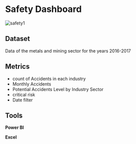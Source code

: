 
# Safety Dashboard



![safety1](https://user-images.githubusercontent.com/75029506/196036754-da39ac91-dcc7-4358-9617-76654982ea37.jpg)

## Dataset

 Data of the metals and mining sector for the years 2016-2017
## Metrics

- count of Accidents in each industry
- Monthly Accidents
- Potential Accidents Level by Industry Sector
- critical risk
- Date filter
## Tools
**Power BI**

**Excel**


